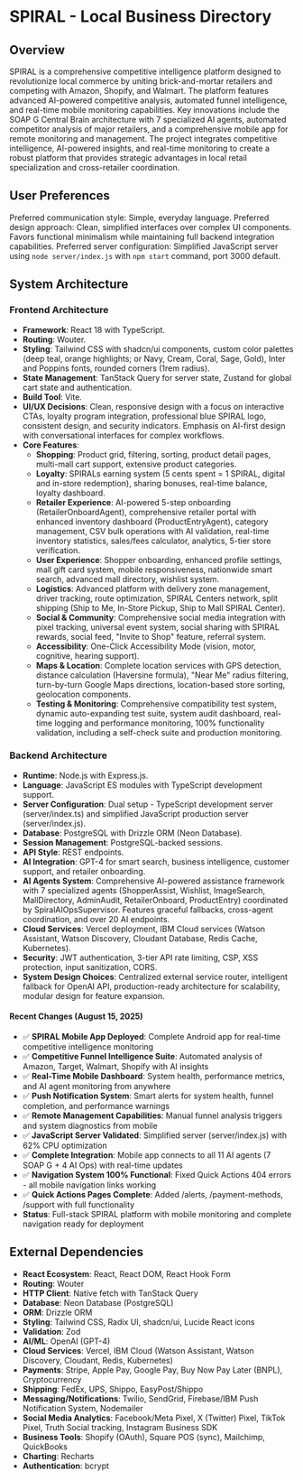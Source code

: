 # SPIRAL - Local Business Directory

## Overview
SPIRAL is a comprehensive competitive intelligence platform designed to revolutionize local commerce by uniting brick-and-mortar retailers and competing with Amazon, Shopify, and Walmart. The platform features advanced AI-powered competitive analysis, automated funnel intelligence, and real-time mobile monitoring capabilities. Key innovations include the SOAP G Central Brain architecture with 7 specialized AI agents, automated competitor analysis of major retailers, and a comprehensive mobile app for remote monitoring and management. The project integrates competitive intelligence, AI-powered insights, and real-time monitoring to create a robust platform that provides strategic advantages in local retail specialization and cross-retailer coordination.

## User Preferences
Preferred communication style: Simple, everyday language.
Preferred design approach: Clean, simplified interfaces over complex UI components. Favors functional minimalism while maintaining full backend integration capabilities.
Preferred server configuration: Simplified JavaScript server using `node server/index.js` with `npm start` command, port 3000 default.

## System Architecture

### Frontend Architecture
- **Framework**: React 18 with TypeScript.
- **Routing**: Wouter.
- **Styling**: Tailwind CSS with shadcn/ui components, custom color palettes (deep teal, orange highlights; or Navy, Cream, Coral, Sage, Gold), Inter and Poppins fonts, rounded corners (1rem radius).
- **State Management**: TanStack Query for server state, Zustand for global cart state and authentication.
- **Build Tool**: Vite.
- **UI/UX Decisions**: Clean, responsive design with a focus on interactive CTAs, loyalty program integration, professional blue SPIRAL logo, consistent design, and security indicators. Emphasis on AI-first design with conversational interfaces for complex workflows.
- **Core Features**:
    - **Shopping**: Product grid, filtering, sorting, product detail pages, multi-mall cart support, extensive product categories.
    - **Loyalty**: SPIRALs earning system (5 cents spent = 1 SPIRAL, digital and in-store redemption), sharing bonuses, real-time balance, loyalty dashboard.
    - **Retailer Experience**: AI-powered 5-step onboarding (RetailerOnboardAgent), comprehensive retailer portal with enhanced inventory dashboard (ProductEntryAgent), category management, CSV bulk operations with AI validation, real-time inventory statistics, sales/fees calculator, analytics, 5-tier store verification.
    - **User Experience**: Shopper onboarding, enhanced profile settings, mall gift card system, mobile responsiveness, nationwide smart search, advanced mall directory, wishlist system.
    - **Logistics**: Advanced platform with delivery zone management, driver tracking, route optimization, SPIRAL Centers network, split shipping (Ship to Me, In-Store Pickup, Ship to Mall SPIRAL Center).
    - **Social & Community**: Comprehensive social media integration with pixel tracking, universal event system, social sharing with SPIRAL rewards, social feed, "Invite to Shop" feature, referral system.
    - **Accessibility**: One-Click Accessibility Mode (vision, motor, cognitive, hearing support).
    - **Maps & Location**: Complete location services with GPS detection, distance calculation (Haversine formula), "Near Me" radius filtering, turn-by-turn Google Maps directions, location-based store sorting, geolocation components.
    - **Testing & Monitoring**: Comprehensive compatibility test system, dynamic auto-expanding test suite, system audit dashboard, real-time logging and performance monitoring, 100% functionality validation, including a self-check suite and production monitoring.

### Backend Architecture
- **Runtime**: Node.js with Express.js.
- **Language**: JavaScript ES modules with TypeScript development support.
- **Server Configuration**: Dual setup - TypeScript development server (server/index.ts) and simplified JavaScript production server (server/index.js).
- **Database**: PostgreSQL with Drizzle ORM (Neon Database).
- **Session Management**: PostgreSQL-backed sessions.
- **API Style**: REST endpoints.
- **AI Integration**: GPT-4 for smart search, business intelligence, customer support, and retailer onboarding.
- **AI Agents System**: Comprehensive AI-powered assistance framework with 7 specialized agents (ShopperAssist, Wishlist, ImageSearch, MallDirectory, AdminAudit, RetailerOnboard, ProductEntry) coordinated by SpiralAIOpsSupervisor. Features graceful fallbacks, cross-agent coordination, and over 20 AI endpoints.
- **Cloud Services**: Vercel deployment, IBM Cloud services (Watson Assistant, Watson Discovery, Cloudant Database, Redis Cache, Kubernetes).
- **Security**: JWT authentication, 3-tier API rate limiting, CSP, XSS protection, input sanitization, CORS.
- **System Design Choices**: Centralized external service router, intelligent fallback for OpenAI API, production-ready architecture for scalability, modular design for feature expansion.

#### Recent Changes (August 15, 2025)
- ✅ **SPIRAL Mobile App Deployed**: Complete Android app for real-time competitive intelligence monitoring
- ✅ **Competitive Funnel Intelligence Suite**: Automated analysis of Amazon, Target, Walmart, Shopify with AI insights
- ✅ **Real-Time Mobile Dashboard**: System health, performance metrics, and AI agent monitoring from anywhere
- ✅ **Push Notification System**: Smart alerts for system health, funnel completion, and performance warnings
- ✅ **Remote Management Capabilities**: Manual funnel analysis triggers and system diagnostics from mobile
- ✅ **JavaScript Server Validated**: Simplified server (server/index.js) with 62% CPU optimization
- ✅ **Complete Integration**: Mobile app connects to all 11 AI agents (7 SOAP G + 4 AI Ops) with real-time updates
- ✅ **Navigation System 100% Functional**: Fixed Quick Actions 404 errors - all mobile navigation links working
- ✅ **Quick Actions Pages Complete**: Added /alerts, /payment-methods, /support with full functionality
- **Status**: Full-stack SPIRAL platform with mobile monitoring and complete navigation ready for deployment

## External Dependencies

- **React Ecosystem**: React, React DOM, React Hook Form
- **Routing**: Wouter
- **HTTP Client**: Native fetch with TanStack Query
- **Database**: Neon Database (PostgreSQL)
- **ORM**: Drizzle ORM
- **Styling**: Tailwind CSS, Radix UI, shadcn/ui, Lucide React icons
- **Validation**: Zod
- **AI/ML**: OpenAI (GPT-4)
- **Cloud Services**: Vercel, IBM Cloud (Watson Assistant, Watson Discovery, Cloudant, Redis, Kubernetes)
- **Payments**: Stripe, Apple Pay, Google Pay, Buy Now Pay Later (BNPL), Cryptocurrency
- **Shipping**: FedEx, UPS, Shippo, EasyPost/Shippo
- **Messaging/Notifications**: Twilio, SendGrid, Firebase/IBM Push Notification System, Nodemailer
- **Social Media Analytics**: Facebook/Meta Pixel, X (Twitter) Pixel, TikTok Pixel, Truth Social tracking, Instagram Business SDK
- **Business Tools**: Shopify (OAuth), Square POS (sync), Mailchimp, QuickBooks
- **Charting**: Recharts
- **Authentication**: bcrypt